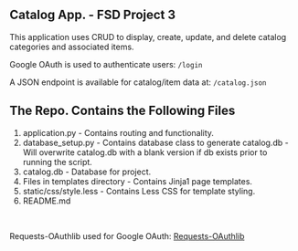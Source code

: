 Catalog App. - FSD Project 3
---------------------------
<p>This application uses CRUD to display, create, update, and delete catalog categories and associated items.</p>
<p>Google OAuth is used to authenticate users: <code>/login</code></p>
<p>A JSON endpoint is available for catalog/item data at: <code>/catalog.json</code></p>


The Repo. Contains the Following Files
-------------------------------------
 1. application.py - Contains routing and functionality.<br>
 2. database_setup.py - Contains database class to generate catalog.db - Will overwrite catalog.db with a blank version if db exists prior to running the script.<br>
 3. catalog.db - Database for project.<br>
 4. Files in templates directory - Contains Jinja1 page templates.<br>
 5. static/css/style.less - Contains Less CSS for template styling.<br>
 6. README.md

<br>
<p>Requests-OAuthlib used for Google OAuth: <a href="http://requests-oauthlib.readthedocs.org/en/latest/index.html" target="_blank">Requests-OAuthlib</a></p>
